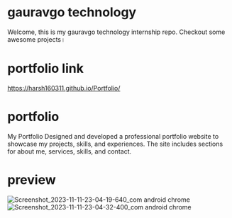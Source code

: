 # gauravgo technology 
Welcome, this is my gauravgo technology internship repo. Checkout some awesome projects। 
# portfolio link 
https://harsh160311.github.io/Portfolio/
# portfolio 
My Portfolio Designed and developed a professional portfolio website to showcase my projects, skills, and experiences. The site includes sections for about me, services, skills, and contact.

# preview
![Screenshot_2023-11-11-23-04-19-640_com android chrome](https://github.com/harsh160311/Codsoft/assets/82533066/3374224c-f847-482a-bbc5-3f26d1393b6b)
![Screenshot_2023-11-11-23-04-32-400_com android chrome](https://github.com/harsh160311/Codsoft/assets/82533066/8cd8f3a1-2ddb-4941-9da2-c71c65e45d01)
